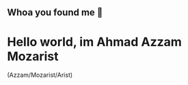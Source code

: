 ## Whoa you found me 👋
<h1>Hello world, im Ahmad Azzam Mozarist</h1>
<span style="font-sizes:1rem;">(Azzam/Mozarist/Arist)</span>
